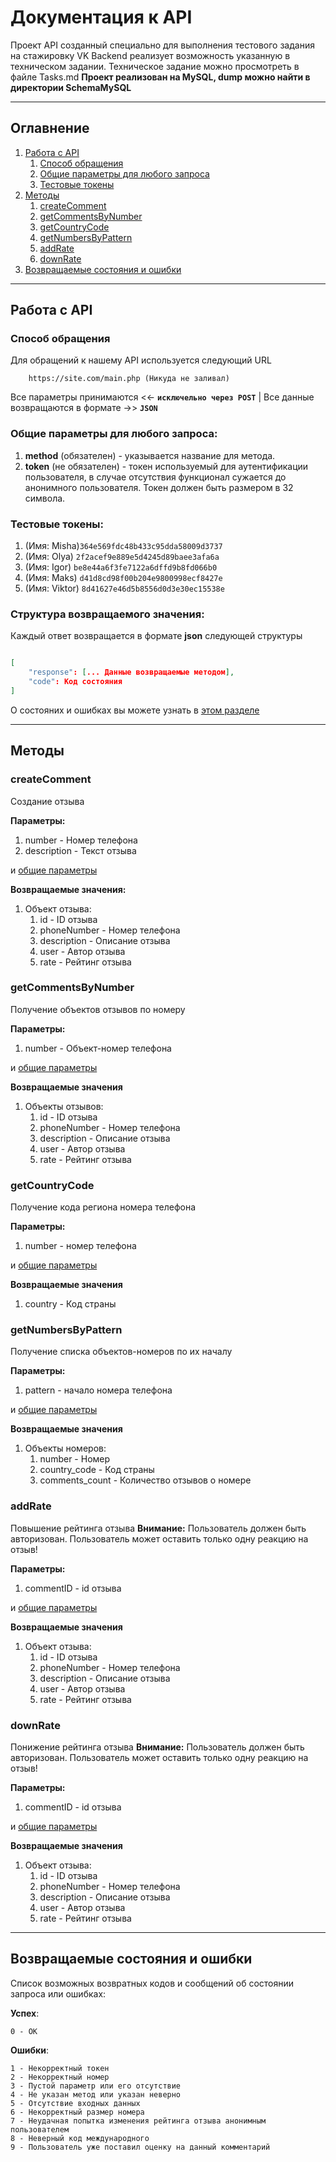 # Документация к API

Проект API созданный специально для выполнения тестового задания на стажировку VK Backend реализует возможность указанную в техническом задании.
Техническое задание можно просмотреть в файле Tasks.md
**Проект реализован на MySQL, dump можно найти в директории SchemaMySQL**
____

## Оглавнение

1. [Работа с API](#Работа-с-API)
    1. [Способ обращения](#Способ-обращения)
    2. [Общие параметры для любого запроса](#Общие-параметры-для-любого-запроса)
    3. [Тестовые токены](#Тестовые-токены)
2. [Методы](#Методы)
    1. [createComment](#createComment)
    2. [getCommentsByNumber](#getCommentsByNumber)
    3. [getCountryCode](#getCountryCode)
    4. [getNumbersByPattern](#getNumbersByPattern)
    5. [addRate](#addRate)
    6. [downRate](#downRate)
3. [Возвращаемые состояния и ошибки](#Возвращаемые-состояния-и-ошибки)

____

## Работа с API

### Способ обращения

Для обращений к нашему API используется следующий URL

```
    https://site.com/main.php (Никуда не заливал)
```

Все параметры принимаются <<- **`исключельно через POST`** | Все данные возвращаются в формате ->> **`JSON`**

### Общие параметры для любого запроса:

1. **method** (обязателен) - указывается название для метода.
2. **token** (не обязателен) - токен используемый для аутентификации пользователя, в случае отсутствия функционал сужается до анонимного пользователя. Токен должен быть размером в 32 символа.

### Тестовые токены:
1. (Имя: Misha)`364e569fdc48b433c95dda58009d3737`
2. (Имя: Olya) `2f2acef9e889e5d4245d89baee3afa6a`
3. (Имя: Igor) `be8e44a6f3fe7122a6dffd9b8fd066b0`
4. (Имя: Maks) `d41d8cd98f00b204e9800998ecf8427e`
5. (Имя: Viktor) `8d41627e46d5b8556d0d3e30ec15538e`

### Структура возвращаемого значения:

Каждый ответ возвращается в формате **json** следующей структуры

```json

[
	"response": [... Данные возвращаемые методом],
    "code": Код состояния
]

```

О состояних и ошибках вы можете узнать в [этом разделе](#Возвращаемые-состояния-и-ошибки)

____

## Методы

### createComment
Создание отзыва

**Параметры:**
1. number - Номер телефона
2. description - Текст отзыва

и [общие параметры](#Общие-параметры-для-любого-запроса)

**Возвращаемые значения:**
1. Объект отзыва:
    1. id - ID отзыва
    2. phoneNumber - Номер телефона
    3. description - Описание отзыва
    4. user - Автор отзыва
    5. rate - Рейтинг отзыва

### getCommentsByNumber
Получение объектов отзывов по номеру

**Параметры:**
1. number - Объект-номер телефона

и [общие параметры](#Общие-параметры-для-любого-запроса)

**Возвращаемые значения**
1. Объекты отзывов:
    1. id - ID отзыва
    2. phoneNumber - Номер телефона
    3. description - Описание отзыва
    4. user - Автор отзыва
    5. rate - Рейтинг отзыва

### getCountryCode
Получение кода региона номера телефона

**Параметры:**
1. number - номер телефона

и [общие параметры](#Общие-параметры-для-любого-запроса)

**Возвращаемые значения**
1. country - Код страны

### getNumbersByPattern
Получение списка объектов-номеров по их началу

**Параметры:**
1. pattern - начало номера телефона

и [общие параметры](#Общие-параметры-для-любого-запроса)

**Возвращаемые значения**
1. Объекты номеров:
    1. number - Номер
    2. country_code - Код страны
    3. comments_count - Количество отзывов о номере

### addRate
Повышение рейтинга отзыва
**Внимание:** Пользователь должен быть авторизован. Пользователь может оставить только одну реакцию на отзыв!

**Параметры:**
1. commentID - id отзыва

и [общие параметры](#Общие-параметры-для-любого-запроса)

**Возвращаемые значения**
1. Объект отзыва:
    1. id - ID отзыва
    2. phoneNumber - Номер телефона
    3. description - Описание отзыва
    4. user - Автор отзыва
    5. rate - Рейтинг отзыва

### downRate
Понижение рейтинга отзыва
**Внимание:** Пользователь должен быть авторизован. Пользователь может оставить только одну реакцию на отзыв!

**Параметры:**
1. commentID - id отзыва

и [общие параметры](#Общие-параметры-для-любого-запроса)

**Возвращаемые значения**
1. Объект отзыва:
    1. id - ID отзыва
    2. phoneNumber - Номер телефона
    3. description - Описание отзыва
    4. user - Автор отзыва
    5. rate - Рейтинг отзыва
____

## Возвращаемые состояния и ошибки

Список возможных возвратных кодов и сообщений об состоянии запроса или ошибках:


**Успех**:
```
0 - OK
```

**Ошибки**:
```
1 - Некорректный токен
2 - Некорректный номер
3 - Пустой параметр или его отсутствие
4 - Не указан метод или указан неверно
5 - Отсутствие входных данных
6 - Некорректный размер номера
7 - Неудачная попытка изменения рейтинга отзыва анонимным пользователем
8 - Неверный код международного 
9 - Пользователь уже поставил оценку на данный комментарий
```
